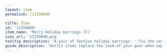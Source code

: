 ```yaml
---
layout: item
permalink: /11250040

title: Item
id: '11250040'
item_name: 'Merry Holiday Earrings (F)'
icon_url: '11250040.png'
tooltip_description: 'A pair of festive holiday earrings. ''Tis the season!'
guide_description: 'Outfit items replace the look of your gear when equipped.'
---
```

